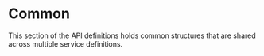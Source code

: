 # Common

This section of the API definitions holds common structures that are shared across multiple service definitions.